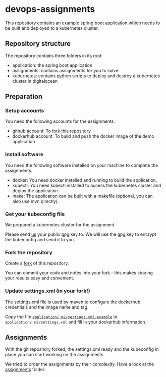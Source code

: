 # devops-assignments

This repository contains an example spring boot application which needs to be built and deployed to a kubernetes cluster.

## Repository structure

The repository contains three folders in its root:

- application: the spring boot application
- assignments: contains assignments for you to solve
- kubernetes: contains python scripts to deploy and destroy a kubernetes cluster in digitalocean

## Preparation

### Setup accounts

You need the following accounts for the assignments.

- github account: To fork this repository
- dockerhub account: To build and push the docker image of the demo application

### Install software

You need the following software installed on your machine to complete the assignments.

- docker: You need docker installed and running to build the application.
- kubectl: You need kubectl installed to access the kubernetes cluster and deploy the application.
- make: The application can be built with a makefile (optional, you can also use mvn directly).

### Get your kubeconfig file

We prepared a kubernetes cluster for the assignment.

Please send [us](mailto://cloud+devopsassignment@foryouandyourcustomers.com) your public gpg key to. We will use the gpg key to encrypt the kubeconfig and send it to you.

### Fork the repository

Create a [fork](https://guides.github.com/activities/forking/) of this repository.

You can commit your code and notes into your fork - this makes sharing your results easy and convenient.

### Update settings.xml (in your fork!)

The settings.xml file is used by maven to configure the dockerhub credentials and the image name and tag.

Copy the file [`application/.m2/settings.xml.example`](./application/.m2/settings.xml.example) to `application/.m2/settings.xml` and fill in your dockerhub information.

## Assignments

With the git repository forked, the settings.xml ready and the kubeconfig in place you can start working on the assignments.

We tried to order the assignments by their complexity. Have a look at the [assignments](./assignments) folder.
